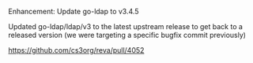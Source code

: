 Enhancement: Update go-ldap to v3.4.5

Updated go-ldap/ldap/v3 to the latest upstream release to get back to
a released version (we were targeting a specific bugfix commit previously)

https://github.com/cs3org/reva/pull/4052

